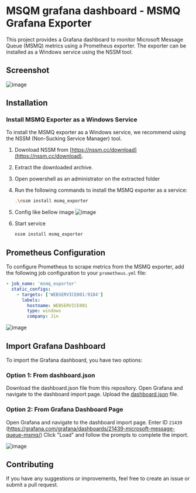 # MSQM grafana dashboard - MSMQ Grafana Exporter

This project provides a Grafana dashboard to monitor Microsoft Message Queue (MSMQ) metrics using a Prometheus exporter. The exporter can be installed as a Windows service using the NSSM tool.

## Screenshot
![image](https://github.com/minhhungit/msmq-grafana-dashboard/assets/2279508/086c22ff-b545-486e-b37f-3d11dbb4b668)


## Installation

### Install MSMQ Exporter as a Windows Service

To install the MSMQ exporter as a Windows service, we recommend using the NSSM (Non-Sucking Service Manager) tool.

1. Download NSSM from [https://nssm.cc/download](https://nssm.cc/download).
2. Extract the downloaded archive.
3. Open powershell as an administrator on the extracted folder
4. Run the following commands to install the MSMQ exporter as a service:

    ```sh
    .\nssm install msmq_exporter
    ```
5. Config like bellow image
![image](https://github.com/minhhungit/msmq-grafana-dashboard/assets/2279508/41b75208-40f5-49c6-ae9f-dc618ab7f36f)

6. Start service
   ```sh
   nssm install msmq_exporter
   ```

## Prometheus Configuration

To configure Prometheus to scrape metrics from the MSMQ exporter, add the following job configuration to your `prometheus.yml` file:

```yaml
- job_name: 'msmq_exporter'
  static_configs:
    - targets: ['WEBSERVICE001:9184'] 
      labels:
        hostname: WEBSERVICE001
        type: windows
        company: Jin
```

![image](https://github.com/minhhungit/msmq-grafana-dashboard/assets/2279508/d4df8adc-2b2a-4122-8234-9c74ac028f06)

## Import Grafana Dashboard
To import the Grafana dashboard, you have two options:

### Option 1: From dashboard.json
Download the dashboard.json file from this repository.
Open Grafana and navigate to the dashboard import page.
Upload the [dashboard.json](https://github.com/minhhungit/msmq-grafana-dashboard/blob/main/dashboard.json) file.

### Option 2: From Grafana Dashboard Page
Open Grafana and navigate to the dashboard import page.
Enter ID `21439` (https://grafana.com/grafana/dashboards/21439-microsoft-message-queue-msmq/)
Click "Load" and follow the prompts to complete the import.

![image](https://github.com/minhhungit/msmq-grafana-dashboard/assets/2279508/9d99340d-c31f-4c7c-96fe-f92ce99dbddb)

## Contributing
If you have any suggestions or improvements, feel free to create an issue or submit a pull request.
